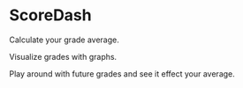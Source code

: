 # ScoreDash

<p>Calculate your grade average.</p>
<p>Visualize grades with graphs.
</p>
<p>Play around with future grades and see it effect your average.</p>
